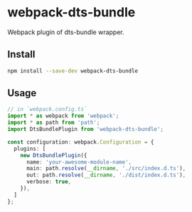 # webpack-dts-bundle

Webpack plugin of dts-bundle wrapper.

## Install

```sh
npm install --save-dev webpack-dts-bundle
```

## Usage

```ts
// in `webpack.config.ts`
import * as webpack from 'webpack';
import * as path from 'path';
import DtsBundlePlugin from 'webpack-dts-bundle';

const configuration: webpack.Configuration = {
  plugins: [
    new DtsBundlePlugin({
      name: 'your-awesome-module-name',
      main: path.resolve(__dirname, './src/index.d.ts'),
      out: path.resolve(__dirname, './dist/index.d.ts'),
      verbose: true,
    }),
  ]
};
```
